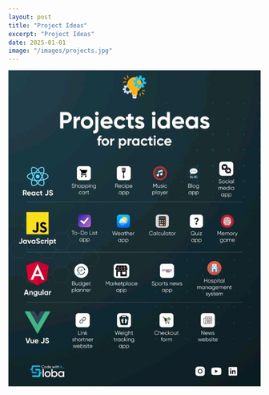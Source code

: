 ```yaml
---
layout: post
title: "Project Ideas"
excerpt: "Project Ideas"
date: 2025-01-01
image: "/images/projects.jpg"
---
```


<img src="/images/projects.jpg">
